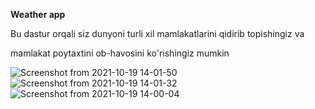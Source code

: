 **Weather app**

Bu dastur orqali siz dunyoni turli xil mamlakatlarini qidirib topishingiz va 

mamlakat poytaxtini ob-havosini ko'rishingiz mumkin


![Screenshot from 2021-10-19 14-01-50](https://user-images.githubusercontent.com/83630149/137878776-0e77738c-1767-4139-9001-d83287dbf367.png)
![Screenshot from 2021-10-19 14-01-32](https://user-images.githubusercontent.com/83630149/137878789-bc785d12-f475-4b43-a848-a650d1f9b48f.png)
![Screenshot from 2021-10-19 14-00-04](https://user-images.githubusercontent.com/83630149/137878798-29eff3a4-9a71-4d8f-a96d-5333b8b1a69b.png)
